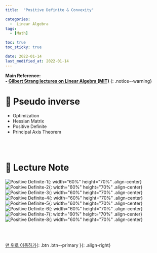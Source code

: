 ```yaml
---
title:  "Positive Definite & Convexity" 

categories:
  -  Linear Algebra
tags:
  - [Math]

toc: true
toc_sticky: true

date: 2022-01-14
last_modified_at: 2022-01-14
---
```


**Main Reference: <br>- [Gilbert Strang lectures on Linear Algebra (MIT)](https://www.youtube.com/watch?v=7UJ4CFRGd-U&list=PLE7DDD91010BC51F8)**
{: .notice--warning}


# 📘 Pseudo inverse

- Optimization
- Hessian Matrix
- Positive Definite
- Principal Axis Theorem


<br>
<br>



# 📘 Lecture Note

![Positive Definite-1](https://user-images.githubusercontent.com/96368476/149487943-f3287812-5f2a-4f05-9361-5ae61c5e738f.jpg){: width="60%" height="70%" .align-center}
![Positive Definite-2](https://user-images.githubusercontent.com/96368476/149487978-10ce1428-2f85-4c80-b872-91235f5b23c1.jpg){: width="60%" height="70%" .align-center}
![Positive Definite-3](https://user-images.githubusercontent.com/96368476/149487987-84cf08e9-6a6c-480b-ad30-7e62b1892a65.jpg){: width="60%" height="70%" .align-center}
![Positive Definite-4](https://user-images.githubusercontent.com/96368476/149488835-d131cdf9-3038-4d61-85f1-c6082e855803.jpg){: width="60%" height="70%" .align-center}
![Positive Definite-5](https://user-images.githubusercontent.com/96368476/149488846-0ae2d1a7-a01b-43ad-8300-36681b2fa704.jpg){: width="60%" height="70%" .align-center}
![Positive Definite-6](https://user-images.githubusercontent.com/96368476/149496658-15945681-3043-4093-b58d-abcef4698f68.jpg){: width="60%" height="70%" .align-center}
![Positive Definite-7](https://user-images.githubusercontent.com/96368476/149496665-915fc206-c594-4615-b954-dd52b280564e.jpg){: width="60%" height="70%" .align-center}
![Positive Definite-8](https://user-images.githubusercontent.com/96368476/149496671-d96b921f-8d76-4fa2-b7d3-733ef7715279.jpg){: width="60%" height="70%" .align-center}




<br>
<br>

[맨 위로 이동하기](#){: .btn .btn--primary }{: .align-right}